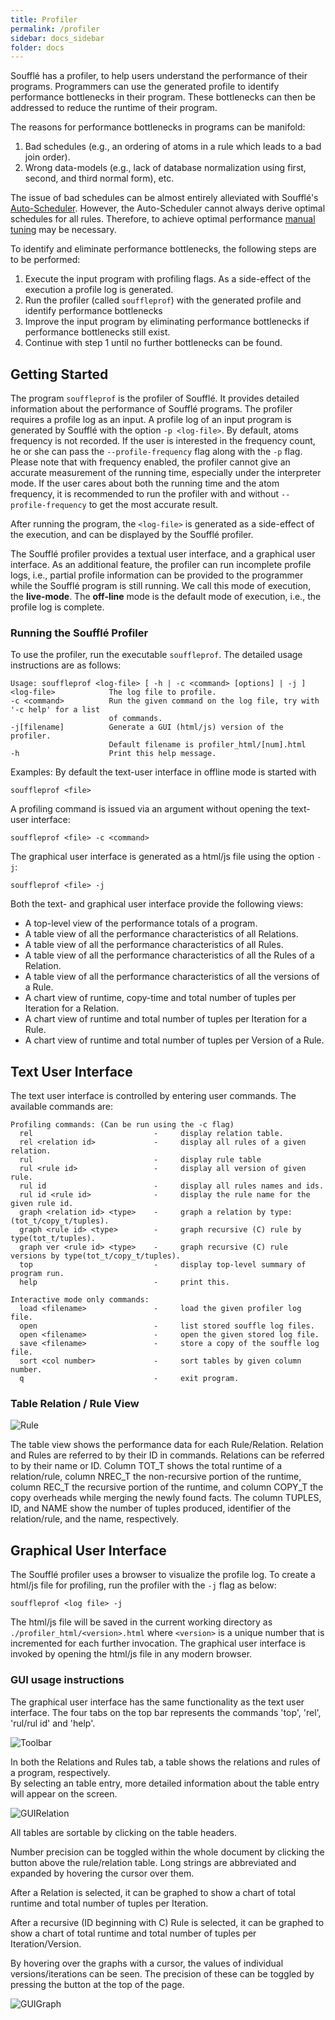 ```yaml
---
title: Profiler
permalink: /profiler
sidebar: docs_sidebar
folder: docs
---
```

Soufflé has a profiler, to help users understand the performance of their programs.
Programmers can use the generated profile to identify performance bottlenecks in their program.
These bottlenecks can then be addressed to reduce the runtime of their program.
 
The reasons for performance bottlenecks in programs can be manifold:
 
1. Bad schedules (e.g., an ordering of atoms in a rule which leads to a bad join order). 
2. Wrong data-models (e.g., lack of database normalization using first, second, and third normal form),
etc.
 
The issue of bad schedules can be almost entirely alleviated with Soufflé's [Auto-Scheduler](autotuning). 
However, the Auto-Scheduler cannot always derive optimal schedules for all rules.
Therefore, to achieve optimal performance [manual tuning](handtuning) may be necessary.

To identify and eliminate performance bottlenecks, the following steps are to be performed:
1. Execute the input program with profiling flags. As a side-effect of the execution a profile log is generated.
2. Run the profiler (called ```souffleprof```) with the generated profile and identify performance bottlenecks
3. Improve the input program by eliminating performance bottlenecks if performance bottlenecks still exist.
4. Continue with step 1 until no further bottlenecks can be found. 

## Getting Started 

The program ```souffleprof``` is the profiler of Soufflé.
It provides detailed information about the performance of Soufflé programs. 
The profiler requires a profile log as an input. 
A profile log of an input program is generated by Soufflé with the option ```-p <log-file>```. 
By default, atoms frequency is not recorded. 
If the user is interested in the frequency count, he or she can pass the ```--profile-frequency``` flag along with the `-p` flag.
Please note that with frequency enabled, the profiler cannot give an accurate measurement of the running time, especially under the interpreter mode. 
If the user cares about both the running time and the atom frequency, it is recommended to run the profiler with and without ```--profile-frequency``` to get the most accurate result.

After running the program, the ```<log-file>``` is generated as a side-effect of the execution,
and can be displayed by the Soufflé profiler. 

The Soufflé profiler provides a textual user interface, and a graphical user interface.
As an additional feature, the profiler can run incomplete profile logs, i.e., partial profile information can be provided to the programmer while the Soufflé program is still running. 
We call this mode of execution, the **live-mode**. 
The **off-line** mode is the default mode of execution,  i.e., the profile log is complete.


### Running the Soufflé Profiler

To use the profiler, run the executable ```souffleprof```. 
The detailed usage instructions are as follows:

```
Usage: souffleprof <log-file> [ -h | -c <command> [options] | -j ]
<log-file>            The log file to profile.
-c <command>          Run the given command on the log file, try with  '-c help' for a list
                      of commands.
-j[filename]          Generate a GUI (html/js) version of the profiler.
                      Default filename is profiler_html/[num].html
-h                    Print this help message.
```

Examples:
By default the text-user interface in offline mode is started with
```
souffleprof <file>
```

A profiling command is issued via an argument without opening the text-user interface: 
```
souffleprof <file> -c <command>  
```

The graphical user interface is generated as a html/js file using the option ```-j```:
```
souffleprof <file> -j
```

Both the text- and graphical user interface provide the following views:

* A top-level view of the performance totals of a program.
* A table view of all the performance characteristics of all Relations.
* A table view of all the performance characteristics of all Rules.
* A table view of all the performance characteristics of all the Rules of a Relation.
* A table view of all the performance characteristics of all the versions of a Rule.
* A chart view of runtime, copy-time and total number of tuples per Iteration for a Relation.
* A chart view of runtime and total number of tuples per Iteration for a Rule.
* A chart view of runtime and total number of tuples per Version of a Rule.

## Text User Interface

The text user interface is controlled by entering user commands. 
The available commands are:

```
Profiling commands: (Can be run using the -c flag)
  rel                           -     display relation table.
  rel <relation id>             -     display all rules of a given relation.
  rul                           -     display rule table
  rul <rule id>                 -     display all version of given rule.
  rul id                        -     display all rules names and ids.
  rul id <rule id>              -     display the rule name for the given rule id.
  graph <relation id> <type>    -     graph a relation by type: (tot_t/copy_t/tuples).
  graph <rule id> <type>        -     graph recursive (C) rule by type(tot_t/tuples).
  graph ver <rule id> <type>    -     graph recursive (C) rule versions by type(tot_t/copy_t/tuples).
  top                           -     display top-level summary of program run.
  help                          -     print this.

Interactive mode only commands:
  load <filename>               -     load the given profiler log file.
  open                          -     list stored souffle log files.
  open <filename>               -     open the given stored log file.
  save <filename>               -     store a copy of the souffle log file.
  sort <col number>             -     sort tables by given column number.
  q                             -     exit program.

```

### Table Relation / Rule View

![Rule](/img/rule.png)

The table view shows the performance data for each Rule/Relation. 
Relation and Rules are referred to by their ID in commands. 
Relations can be referred to by their name or ID. 
Column TOT_T shows the total runtime of a relation/rule,
column NREC_T the non-recursive portion of the runtime,
column REC_T  the recursive portion of the runtime, and
column COPY_T the copy overheads while merging the newly found facts. 
The column TUPLES, ID, and NAME show the number of tuples produced, 
identifier of the relation/rule, and the name, respectively. 

## Graphical User Interface

The Soufflé profiler uses a browser to visualize the profile log. 
To create a html/js file for profiling, run the profiler with the ```-j``` flag as below:

```
souffleprof <log file> -j
```

The html/js file will be saved in the current working directory as 
`./profiler_html/<version>.html` where `<version>` is a unique number that
is incremented for each further invocation.
The graphical user interface is invoked by opening the html/js 
file in any modern browser.

### GUI usage instructions

The graphical user interface has the same functionality as the text user interface. 
The four tabs on the top bar represents the commands 'top', 'rel', 'rul/rul id' and 'help'.

![Toolbar](/img/gui_profiler_toolbar.png)

In both the Relations and Rules tab, a table shows  the relations and rules of a program, respectively.  
By selecting an table entry, more detailed information about the table entry will appear on the screen.

![GUIRelation](/img/gui_relation_table.png)

All tables are sortable by clicking on the table headers.

Number precision can be toggled within the whole document by clicking the button above the rule/relation table. 
Long strings are abbreviated and expanded by hovering the cursor over them.

After a Relation is selected, it can be graphed to show a chart of total runtime and total number of tuples per Iteration.

After a recursive (ID beginning with C) Rule is selected, it can be graphed to show a chart of total runtime and total number of tuples per Iteration/Version.

By hovering over the graphs with a cursor, the values of individual versions/iterations can be seen. The precision of these can be toggled by pressing the button at the top of the page.

![GUIGraph](/img/gui_graph.png)

